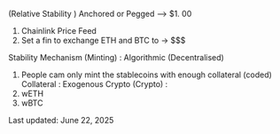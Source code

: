(Relative Stability ) Anchored or Pegged --> $1.    00
 1.    Chainlink Price Feed
 2.    Set a fin to exchange ETH and BTC to -> $$$

Stability Mechanism (Minting) : Algorithmic (Decentralised)
 1.    People cam only mint the stablecoins with enough collateral (coded)
Collateral : Exogenous Crypto (Crypto) :
 1.    wETH
 2.    wBTC




Last updated: June 22, 2025



